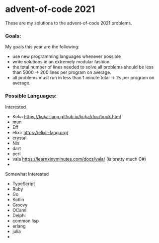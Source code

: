 # advent-of-code 2021
These are my solutions to the advent-of-code 2021 problems.

### Goals:
My goals this year are the following:
- use new programming languages whenever possible
- write solutions in an extremely modular fashion
- the total number of lines needed to solve all problems should be less than 5000 -> 200 lines per program on average.
- all problems must run in less than 1 minute total -> 2s per program on average.

### Possible Languages:
Interested
- Koka https://koka-lang.github.io/koka/doc/book.html
- mun
- Eff
- elixir https://elixir-lang.org/
- crystal
- Nix
- dart
- perl
- vala https://learnxinyminutes.com/docs/vala/ (is pretty much C#)
-

Somewhat Interested
- TypeScript
- Ruby
- Go
- Kotlin
- Groovy
- OCaml
- Delphi
- common lisp
- erlang
- julia
- 